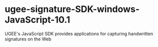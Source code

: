 # ugee-signature-SDK-windows-JavaScript-10.1
UGEE's JavaScript SDK provides applications for capturing handwritten signatures on the Web
